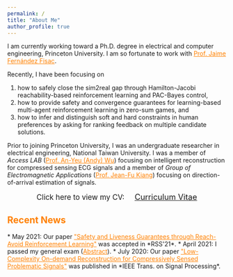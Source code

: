 ```yaml
---
permalink: /
title: "About Me"
author_profile: true
---
```


I am currently working toward a Ph.D. degree in electrical and computer engineering, Princeton University.
I am so fortunate to work with <a href="https://ece.princeton.edu/people/jaime-fernandez-fisac" style="color: rgb(255, 128, 0)"><span>Prof. Jaime Fernández Fisac</span></a>.

<!-- My research interests lie in machine learning, human-robot interaction, and multi-agent planning.
In particular, I apply different algorithms on safety-critical robotic systems with a focus on
1. how to guarantee systems can reach certain goal conditions while staying clear of unacceptable failure modes, which is known as reach-avoid control problems,
2. how to provide safety and convergence guarantees for learning-based multi-agent reinforcement learning in zero-sum games, and  -->
Recently, I have been focusing on
1. how to safely close the sim2real gap through Hamilton-Jacobi reachability-based reinforcement learning and PAC-Bayes control, 
2. how to provide safety and convergence guarantees for learning-based multi-agent reinforcement learning in zero-sum games, and
3. how to infer and distinguish soft and hard constraints in human preferences by asking for ranking feedback on multiple candidate solutions.

Prior to joining Princeton University, I was an undergraduate researcher in electrical engineering, National Taiwan University.
I was a member of *Access LAB* (<a href="http://access.ee.ntu.edu.tw/" style="color: rgb(255, 128, 0)">Prof. An-Yeu (Andy) Wu</a>) focusing on intelligent reconstruction for compressed sensing ECG signals and a member of *Group of Electromagnetic Applications* (<a href="http://cc.ee.ntu.edu.tw/~jfkiang/" style="color: rgb(255, 128, 0)">Prof. Jean-Fu Kiang</a>) focusing on direction-of-arrival estimation of signals.

<center>
	<span style="font-size: 120%;">
		Click here to view my CV: &nbsp;&nbsp;&nbsp;
	</span> 
	<a href="/files/CV.pdf" target="_blank" class="btn warning">
		<span style="font-size: 130%;">
			Curriculum Vitae
		</span>
	</a>
</center>

<h2 style="color:#ff8000">
  Recent News
</h2>
* May 2021: Our paper <a href="https://roboticsconference.org/program/papers/077/" style="color: rgb(255, 128, 0)">"Safety and Liveness Guarantees through Reach-Avoid Reinforcement Learning"</a> was accepted in *RSS'21*.
* April 2021: I passed my general exam (<a href="https://kaichiehhsu.github.io/posts/general" style="color: rgb(255, 128, 0)">Abstract</a>).
* July 2020: Our paper <a href="https://ieeexplore.ieee.org/document/9131803?fbclid=IwAR3f-I6_L-uqGiHDsFOakNSB4ftMwMWpVJp1IQAyWYX_mSCGwSEK1Co2jB8" style="color: rgb(255, 128, 0)">"Low-Complexity On-demand Reconstruction for Compressively Sensed Problematic Signals"</a> was published in *IEEE Trans. on Signal Processing*.